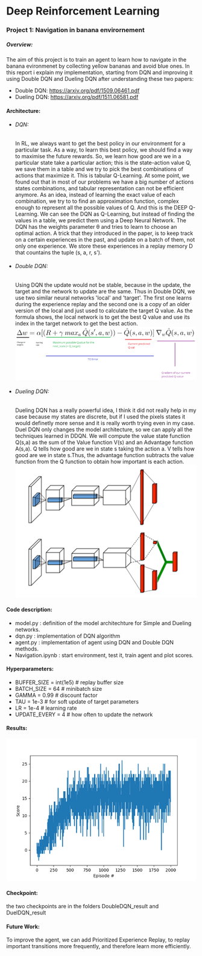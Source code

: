 # Deep Reinforcement Learning

### Project 1: Navigation in banana envirornement

##### Overview:

The aim of this project is to train an agent to learn how to navigate in the banana evironmenet by collecting yellow bananas and avoid blue ones. In this report i explain my implementation, starting from DQN and improving it using Double DQN and Dueling DQN after understanding these two papers:

- Double DQN: https://arxiv.org/pdf/1509.06461.pdf
- Dueling DQN: https://arxiv.org/pdf/1511.06581.pdf

#### Architecture:

- ###### DQN:

  In RL, we always want to get the best policy in our environment for a particular task. As a way, to learn this best policy, we should find a way to maximise the future rewards. So, we learn how good are we in a particular state take a particular action; this is the state-action value Q, we save them in a table and we try to pick the best combinations of actions that maximize it. This is tabular Q-Learning.
  At some point, we found out that in most of our problems we have a big number of actions states combinations, and tabular representation can not be efficient anymore. As an idea, instead of learning the exact value of each combination, we try to to find an approximation function, complex enough to represent all the possible values of Q. And this is the DEEP Q-Learning. We can see the DQN as Q-Learning, but instead of finding the values in a table, we predict them using a Deep Neural Network. The DQN has the weights parameter θ and tries to learn to choose an optimal action. A trick that they introduced in the paper, is to keep track on a certain experiences in the past, and update on a batch of them, not only one experience. We store these experiences in a replay memory D that countains the tuple  (s, a, r, s').

- ###### Double DQN:

  Using DQN the update would not be stable, because in the update, the target and the network to update are the same. Thus in Double DQN, we use two similar neural networks 'local' and 'target'. The first one learns during the experience replay and the second one is a copy of an older version of the local and just used to calculate the target Q value. As the formula shows, the local network is to get the best Q value and use its index in the target network to get the best action.
  ![image](DoubleDQN_result\DDQN.png)

- ###### Dueling DQN:

  Dueling DQN has a really powerful idea, I think it did not really help in my case because my states are discrete, but if I used the pixels states it would definetly more sense and it is really worth trying even in my case. Duel DQN only changes the model architecture, so we can apply all the techniques learned in DDQN. We will compute the value state function Q(s,a) as the sum of the Value function V(s) and an Advantage function A(s,a). Q tells how good are we in state s taking the action a. V tells how good are we in state s.Thus, the advantage function subtracts the value function from the Q function to obtain how important is each action.
  ![image](DuelDQN_result\duel.png)

#### Code description:

- model.py : definition of the model architechture for Simple and Dueling networks.
- dqn.py : implementation of DQN algorithm
- agent.py : implementation of agent using DQN and Double DQN methods.
- Navigation.ipynb : start environment, test it, train agent and plot scores.

#### Hyperparameters:

- BUFFER_SIZE = int(1e5)          # replay buffer size
- BATCH_SIZE = 64                 # minibatch size
- GAMMA = 0.99                    # discount factor
- TAU = 1e-3                      # for soft update of target parameters
- LR = 1e-4                       # learning rate
- UPDATE_EVERY = 4                # how often to update the network

#### Results:

![image](DoubleDQN_result\Double_DQN_converged_520episode.png)

#### Checkpoint:
the two checkpoints are in the folders DoubleDQN_result and DuelDQN_result
#### Future Work:

To improve the agent, we can add Prioritized Experience Replay, to replay important transitions more frequently, and therefore learn more efficiently. 
